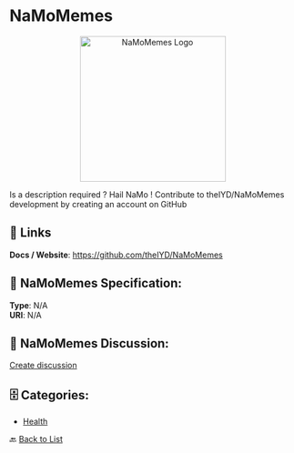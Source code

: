 # NaMoMemes
<p align="center">
    <img width="256" src="https://raw.githubusercontent.com/apis-list/apis-list/main/apis/namomemes/logo_256x256.png" alt="NaMoMemes Logo"/>
</p>

Is a description required ? Hail NaMo ! Contribute to theIYD/NaMoMemes development by creating an account on GitHub

##  🔗 Links
**Docs / Website**: https://github.com/theIYD/NaMoMemes

## 🧬 NaMoMemes Specification:
**Type**: N/A  
**URI**: N/A

## 💬 NaMoMemes Discussion:
[Create discussion](https://github.com/apis-list/apis-list/discussions/new)

## 🗄️ Categories:
- [Health](https://github.com/apis-list/apis-list#health-)




🔙 [Back to List](https://github.com/apis-list/apis-list)
